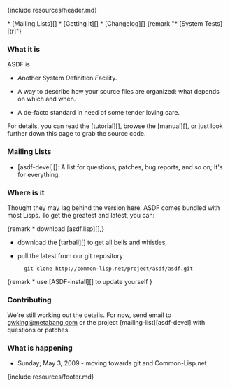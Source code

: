 {include resources/header.md}

<div class="contents">
<div class="system-links">
  * [Mailing Lists][]
  * [Getting it][]
  * [Changelog][]
  {remark "* [System Tests][tr]"}
</div>

<div class="system-description">

### What it is

ASDF is

* *A*nother *S*ystem *D*efinition *F*acility.

* A way to describe how your source files are organized: what
  depends on which and when.

* A de-facto standard in need of some tender loving care.

For details, you can read the [tutorial][],
browse the [manual][], or just look further down
this page to grab the source code.

<a id="mailing-lists"></a>

### Mailing Lists

  * [asdf-devel][]: A list for questions, patches,
    bug reports, and so on; It's for everything.

<a href="downloads"></a>

### Where is it

Thought they may lag behind the version here, ASDF comes
bundled with most Lisps. To get the greatest and latest, you
can:

{remark * download [asdf.lisp][],}
* download the [tarball][] to get all bells and whistles,
* pull the latest from our git repository

        git clone http://common-lisp.net/project/asdf/asdf.git

{remark * use [ASDF-install][] to update yourself }

### Contributing

We're still working out the details. For now, send email to
gwking@metabang.com or the project [mailing-list][asdf-devel]
with questions or patches.

    
<a id="news"></a>

### What is happening

 * Sunday; May 3, 2009 - moving towards git and Common-Lisp.net



</div>
{include resources/footer.md}
</div>


